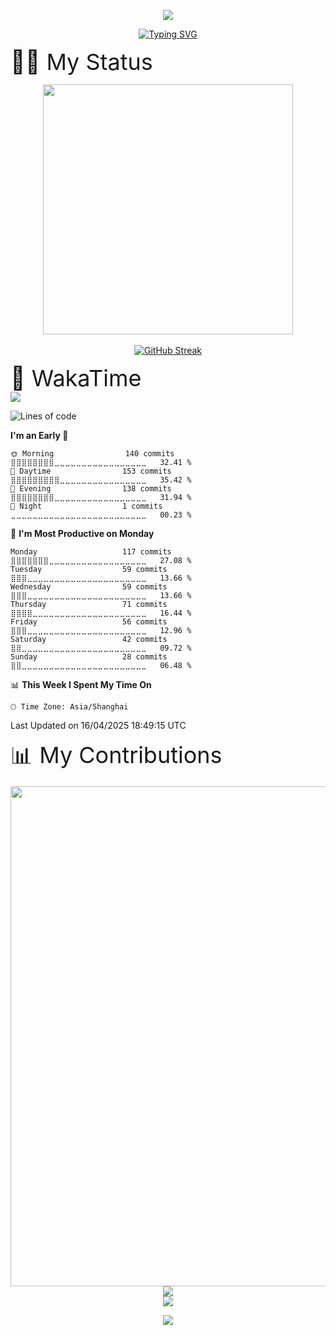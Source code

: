 <p align="center">
    <img src="https://capsule-render.vercel.app/api?type=waving&height=300&color=gradient&text=Welcome%20to%20my%20space&fontAlign=48&fontColor=0d1117&animation=fadeIn&stroke=0d1117&reversal=false&desc=Salianbooth&descAlign=61&descAlignY=38" />
</p>
<p align="center">
<a href="https://git.io/typing-svg"><img src="https://readme-typing-svg.demolab.com?font=Fira+Code&pause=1000&color=A347F7&center=false%C2%A0%E5%81%87&vCenter=false%C2%A0%E5%81%87&repeat=true%C2%A0%E7%9C%9F&random=false%C2%A0%E5%81%87&width=444&lines=Welcome+to+my+Github+profile+page!" alt="Typing SVG" /></a>
</p>

 <div style="font-size: 36px;text-align: left;">🧙‍♂️ My Status </div>
<p align="center">
    <!-- https://github.com/anuraghazra/github-readme-stats -->
  <img align="center" width="400" src="https://github-readme-stats.vercel.app/api?username=Salianbooth&theme=tokyonight" />
    <br /> <br />
   <a href="https://git.io/streak-stats"><img src="https://streak-stats.demolab.com?user=Salianbooth&theme=iceberg&hide_border=" alt="GitHub Streak" /></a>
    <br />
<!-- waka time-->
 <div style="font-size: 36px;text-align: left;">🍔 WakaTime   </div> 
<picture>
  <source
    srcset="https://github-readme-stats.vercel.app/api/wakatime?username=Salianbooth&layout=compact&text_color=f0f6fc&bg_color=00000000&hide_border=true&hide_title=true"
    media="(prefers-color-scheme: dark)"
  />
  <source
    srcset="https://github-readme-stats.vercel.app/api/wakatime?username=Salianbooth&layout=compact&text_color=1f2328&bg_color=00000000&hide_border=true&hide_title=true"
    media="(prefers-color-scheme: light), (prefers-color-scheme: no-preference)"
  />
  <img src="https://github-readme-stats.vercel.app/api/wakatime?username=Salianbooth&layout=compact&text_color=f0f6fc&bg_color=00000000&hide_border=true&hide_title=true" />
</picture>


<!--START_SECTION:waka-->
![Lines of code](https://img.shields.io/badge/From%20Hello%20World%20I%27ve%20Written-362.3%20thousand%20lines%20of%20code-blue)

**I'm an Early 🐤** 

```text
🌞 Morning                140 commits         ⣿⣿⣿⣿⣿⣿⣿⣿⣀⣀⣀⣀⣀⣀⣀⣀⣀⣀⣀⣀⣀⣀⣀⣀⣀   32.41 % 
🌆 Daytime                153 commits         ⣿⣿⣿⣿⣿⣿⣿⣿⣿⣀⣀⣀⣀⣀⣀⣀⣀⣀⣀⣀⣀⣀⣀⣀⣀   35.42 % 
🌃 Evening                138 commits         ⣿⣿⣿⣿⣿⣿⣿⣿⣀⣀⣀⣀⣀⣀⣀⣀⣀⣀⣀⣀⣀⣀⣀⣀⣀   31.94 % 
🌙 Night                  1 commits           ⣀⣀⣀⣀⣀⣀⣀⣀⣀⣀⣀⣀⣀⣀⣀⣀⣀⣀⣀⣀⣀⣀⣀⣀⣀   00.23 % 
```
📅 **I'm Most Productive on Monday** 

```text
Monday                   117 commits         ⣿⣿⣿⣿⣿⣿⣿⣀⣀⣀⣀⣀⣀⣀⣀⣀⣀⣀⣀⣀⣀⣀⣀⣀⣀   27.08 % 
Tuesday                  59 commits          ⣿⣿⣿⣀⣀⣀⣀⣀⣀⣀⣀⣀⣀⣀⣀⣀⣀⣀⣀⣀⣀⣀⣀⣀⣀   13.66 % 
Wednesday                59 commits          ⣿⣿⣿⣀⣀⣀⣀⣀⣀⣀⣀⣀⣀⣀⣀⣀⣀⣀⣀⣀⣀⣀⣀⣀⣀   13.66 % 
Thursday                 71 commits          ⣿⣿⣿⣿⣀⣀⣀⣀⣀⣀⣀⣀⣀⣀⣀⣀⣀⣀⣀⣀⣀⣀⣀⣀⣀   16.44 % 
Friday                   56 commits          ⣿⣿⣿⣀⣀⣀⣀⣀⣀⣀⣀⣀⣀⣀⣀⣀⣀⣀⣀⣀⣀⣀⣀⣀⣀   12.96 % 
Saturday                 42 commits          ⣿⣿⣀⣀⣀⣀⣀⣀⣀⣀⣀⣀⣀⣀⣀⣀⣀⣀⣀⣀⣀⣀⣀⣀⣀   09.72 % 
Sunday                   28 commits          ⣿⣿⣀⣀⣀⣀⣀⣀⣀⣀⣀⣀⣀⣀⣀⣀⣀⣀⣀⣀⣀⣀⣀⣀⣀   06.48 % 
```


📊 **This Week I Spent My Time On** 

```text
🕑︎ Time Zone: Asia/Shanghai
```


 Last Updated on 16/04/2025 18:49:15 UTC
<!--END_SECTION:waka-->

</p>
 <div style="font-size: 36px;text-align: left;">📊 My Contributions  </div> 
 <p align="center">
    <img width="800"
        src="https://github-readme-activity-graph.vercel.app/graph?username=Salianbooth&theme=github-compact&hide_border=true&area=true" />
    <br />
    <img align="center"
        src="https://github-readme-stats.vercel.app/api/top-langs/?username=Salianbooth&theme=transparent&hide_border=true&layout=donut-vertical&langs_count=6" />
    <br />
    <img align="center" src="https://skillicons.dev/icons?i=c,cpp,clion,java,py,html,css,rust,docker,linux,md,notion,matlab&theme=dark" />
</p>

<p align="center">
    <img src="https://capsule-render.vercel.app/api?type=wave&height=300&color=gradient&text=The%20end&section=footer&reversal=false&fontAlignY=64&animation=fadeIn" />
</p>

